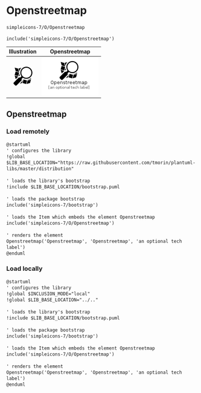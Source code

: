 # Openstreetmap


```text
simpleicons-7/O/Openstreetmap
```

```text
include('simpleicons-7/O/Openstreetmap')
```



| Illustration | Openstreetmap |
| :---: | :---: |
| ![illustration for Illustration](../../simpleicons-7/O/Openstreetmap.png) | ![illustration for Openstreetmap](../../simpleicons-7/O/Openstreetmap.Local.png) |




## Openstreetmap

### Load remotely
```plantuml
@startuml
' configures the library
!global $LIB_BASE_LOCATION="https://raw.githubusercontent.com/tmorin/plantuml-libs/master/distribution"

' loads the library's bootstrap
!include $LIB_BASE_LOCATION/bootstrap.puml

' loads the package bootstrap
include('simpleicons-7/bootstrap')

' loads the Item which embeds the element Openstreetmap
include('simpleicons-7/O/Openstreetmap')

' renders the element
Openstreetmap('Openstreetmap', 'Openstreetmap', 'an optional tech label')
@enduml
```

### Load locally
```plantuml
@startuml
' configures the library
!global $INCLUSION_MODE="local"
!global $LIB_BASE_LOCATION="../.."

' loads the library's bootstrap
!include $LIB_BASE_LOCATION/bootstrap.puml

' loads the package bootstrap
include('simpleicons-7/bootstrap')

' loads the Item which embeds the element Openstreetmap
include('simpleicons-7/O/Openstreetmap')

' renders the element
Openstreetmap('Openstreetmap', 'Openstreetmap', 'an optional tech label')
@enduml
```

